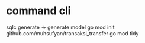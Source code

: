 # command cli
sqlc generate => generate model 
go mod init github.com/muhsufyan/transaksi_transfer
go mod tidy
